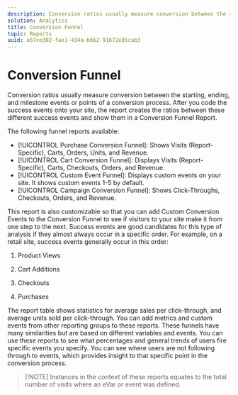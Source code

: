 ```yaml
---
description: Conversion ratios usually measure conversion between the starting, ending, and milestone events or points of a conversion process. After you code the success events onto your site, the report creates the ratios between these different success events and show them in a Conversion Funnel Report.
solution: Analytics
title: Conversion Funnel
topic: Reports
uuid: a67ce302-fae1-434a-b662-91672e85cab3
---
```


# Conversion Funnel

Conversion ratios usually measure conversion between the starting, ending, and milestone events or points of a conversion process. After you code the success events onto your site, the report creates the ratios between these different success events and show them in a Conversion Funnel Report.

The following funnel reports available:

* [!UICONTROL Purchase Conversion Funnel]: Shows Visits (Report-Specific), Carts, Orders, Units, and Revenue.
* [!UICONTROL Cart Conversion Funnel]: Displays Visits (Report-Specific), Carts, Checkouts, Orders, and Revenue.
* [!UICONTROL Custom Event Funnel]: Displays custom events on your site. It shows custom events 1-5 by default.
* [!UICONTROL Campaign Conversion Funnel]: Shows Click-Throughs, Checkouts, Orders, and Revenue.

This report is also customizable so that you can add Custom Conversion Events to the Conversion Funnel to see if visitors to your site make it from one step to the next. Success events are good candidates for this type of analysis if they almost always occur in a specific order. For example, on a retail site, success events generally occur in this order:

1. Product Views

2. Cart Additions

3. Checkouts

4. Purchases

The report table shows statistics for average sales per click-through, and average units sold per click-through. You can add metrics and custom events from other reporting groups to these reports. These funnels have many similarities but are based on different variables and events. You can use these reports to see what percentages and general trends of users fire specific events you specify. You can see where users are not following through to events, which provides insight to that specific point in the conversion process.

> [!NOTE] Instances in the context of these reports equates to the total number of visits where an eVar or event was defined.

